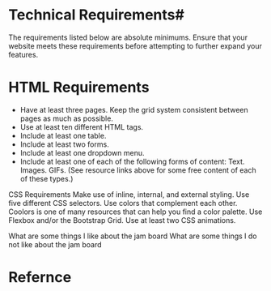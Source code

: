 # Technical Requirements#

The requirements listed below are absolute minimums. Ensure that your website 
meets these requirements before attempting to further expand your features.

# HTML Requirements

* Have at least three pages.
Keep the grid system consistent between pages as much as possible.
* Use at least ten different HTML tags.
* Include at least one table.
* Include at least two forms.
* Include at least one dropdown menu.
* Include at least one of each of the following forms of content: 
Text.
Images.
GIFs.
(See resource links above for some free content of each of these types.)

CSS Requirements
Make use of inline, internal, and external styling.
Use five different CSS selectors.
Use colors that complement each other.
Coolors is one of many resources that can help you find a color palette.
Use Flexbox and/or the Bootstrap Grid.
Use at least two CSS animations.

What are some  things I like about the jam board
What are some things I do not like about the jam board

# Refernce 